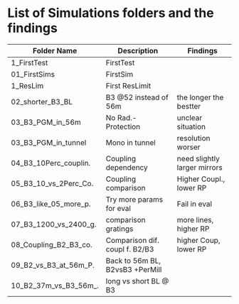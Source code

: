 # List of Simulations folders and the findings


| Folder Name          | Description                    | Findings             |
|----------------------|--------------------------------|----------------------|
| 1_FirstTest          | FirstTest                      |                      |
| 01_FirstSims         | FirstSim                       |                      |
| 1_ResLim             | First ResLimit                 |                      |
| 02_shorter_B3_BL     | B3 @52 instead of 56m          |the longer the bestter|
| 03_B3_PGM_in_56m     | No Rad.-Protection             |unclear situation     |
| 03_B3_PGM_in_tunnel  | Mono in tunnel                 |resolution worser     |
| 04_B3_10Perc_couplin.| Coupling dependency            |need slightly larger mirrors|
| 05_B3_10_vs_2Perc_Co.| Coupling comparison            |Higher Coupl., lower RP|
| 06_B3_like_05_more_p.| Try more params for eval       |Fail in eval          |
| 07_B3_1200_vs_2400_g.| comparison gratings            |more lines, higher RP |
| 08_Coupling_B2_B3_co.| Comparison dif. coupl f. B2/B3 |higher Coup, lower RP |
| 09_B2_vs_B3_at_56m_P.| Back to 56m BL, B2vsB3 +PerMill|                      |
| 10_B2_37m_vs_B3_56m_.| long vs short BL @ B3          |                      |
